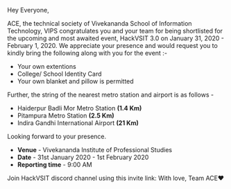 Hey Everyone,

ACE, the technical society of Vivekananda School of Information Technology, VIPS congratulates you and your team for being shortlisted for the upcoming and most awaited event, HackVSIT 3.0 on January 31, 2020 - February 1, 2020. We appreciate your presence and would request you to kindly bring the following along with you for the event :-

* Your own extentions
* College/ School Identity Card
* Your own blanket and pillow is permitted

Further, the string of the nearest metro station and airport is as follows -

* Haiderpur Badli Mor Metro Station __(1.4 Km)__
* Pitampura Metro Station __(2.5 Km)__
* Indira Gandhi International Airport __(21 Km)__

Looking forward to your presence. 

* __Venue__ - Vivekananda Institute of Professional Studies
* __Date__ - 31st January 2020 - 1st February 2020
* __Reporting time__ - 9:00 AM

Join HackVSIT discord channel using this invite link: 
With love,
Team ACE❤️

